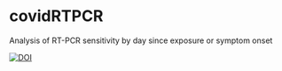 # covidRTPCR
Analysis of RT-PCR sensitivity by day since exposure or symptom onset

[![DOI](https://zenodo.org/badge/255359652.svg)](https://zenodo.org/badge/latestdoi/255359652)
